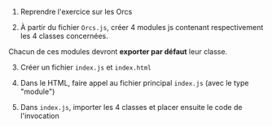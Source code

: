 1. Reprendre l'exercice sur les Orcs

2. À partir du fichier `Orcs.js`, créer 4 modules js contenant respectivement les 4 classes concernées.

Chacun de ces modules devront **exporter par défaut** leur classe.

3. Créer un fichier `index.js` et `index.html`

4. Dans le HTML, faire appel au fichier principal `index.js` (avec le type "module")

5. Dans `index.js`, importer les 4 classes et placer ensuite le code de l'invocation
